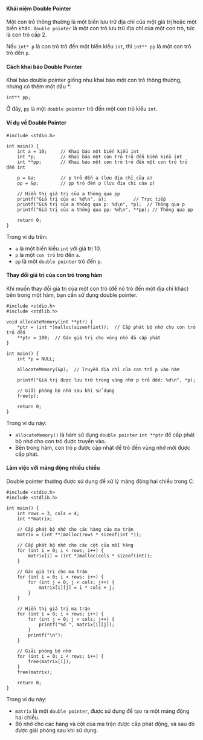 #### Khái niệm Double Pointer
Một con trỏ thông thường là một biến lưu trữ địa chỉ của một giá trị hoặc một biến khác. ```Double pointer``` là một con trỏ lưu trữ địa chỉ của một con trỏ, tức là con trỏ cấp 2.

Nếu ```int* p``` là con trỏ trỏ đến một biến kiểu ```int```, thì ```int** pp``` là một con trỏ trỏ đến ```p```.

#### Cách khai báo Double Pointer
Khai báo double pointer giống như khai báo một con trỏ thông thường, nhưng có thêm một dấu *:
```
int** pp;
```
Ở đây, ```pp``` là một ```double pointer``` trỏ đến một con trỏ kiểu ```int```.

#### Ví dụ về Double Pointer
```
#include <stdio.h>

int main() {
    int a = 10;     // Khai báo một biến kiểu int
    int *p;         // Khai báo một con trỏ trỏ đến biến kiểu int
    int **pp;       // Khai báo một con trỏ trỏ đến một con trỏ trỏ đến int

    p = &a;         // p trỏ đến a (lưu địa chỉ của a)
    pp = &p;        // pp trỏ đến p (lưu địa chỉ của p)

    // Hiển thị giá trị của a thông qua pp
    printf("Giá trị của a: %d\n", a);          // Trực tiếp
    printf("Giá trị của a thông qua p: %d\n", *p);  // Thông qua p
    printf("Giá trị của a thông qua pp: %d\n", **pp); // Thông qua pp

    return 0;
}
```
Trong ví dụ trên:

- ```a``` là một biến kiểu ```int``` với giá trị 10.
- ```p``` là một ```con trỏ``` trỏ đến ```a```.
- ```pp``` là một ```double pointer``` trỏ đến ```p```.
#### Thay đổi giá trị của con trỏ trong hàm
Khi muốn thay đổi giá trị của một con trỏ (để nó trỏ đến một địa chỉ khác) bên trong một hàm, bạn cần sử dụng double pointer.
```
#include <stdio.h>
#include <stdlib.h>

void allocateMemory(int **ptr) {
    *ptr = (int *)malloc(sizeof(int));  // Cấp phát bộ nhớ cho con trỏ trỏ đến
    **ptr = 100;  // Gán giá trị cho vùng nhớ đã cấp phát
}

int main() {
    int *p = NULL;

    allocateMemory(&p);  // Truyền địa chỉ của con trỏ p vào hàm

    printf("Giá trị được lưu trữ trong vùng nhớ p trỏ đến: %d\n", *p);

    // Giải phóng bộ nhớ sau khi sử dụng
    free(p);

    return 0;
}
```
Trong ví dụ này:

- ```allocateMemory()``` là hàm sử dụng ```double pointer``` ```int **ptr``` để cấp phát bộ nhớ cho con trỏ được truyền vào.
- Bên trong hàm, con trỏ ```p``` được cập nhật để trỏ đến vùng nhớ mới được cấp phát.
#### Làm việc với mảng động nhiều chiều
Double pointer thường được sử dụng để xử lý mảng động hai chiều trong C.
```
#include <stdio.h>
#include <stdlib.h>

int main() {
    int rows = 3, cols = 4;
    int **matrix;

    // Cấp phát bộ nhớ cho các hàng của ma trận
    matrix = (int **)malloc(rows * sizeof(int *));
    
    // Cấp phát bộ nhớ cho các cột của mỗi hàng
    for (int i = 0; i < rows; i++) {
        matrix[i] = (int *)malloc(cols * sizeof(int));
    }

    // Gán giá trị cho ma trận
    for (int i = 0; i < rows; i++) {
        for (int j = 0; j < cols; j++) {
            matrix[i][j] = i * cols + j;
        }
    }

    // Hiển thị giá trị ma trận
    for (int i = 0; i < rows; i++) {
        for (int j = 0; j < cols; j++) {
            printf("%d ", matrix[i][j]);
        }
        printf("\n");
    }

    // Giải phóng bộ nhớ
    for (int i = 0; i < rows; i++) {
        free(matrix[i]);
    }
    free(matrix);

    return 0;
}
```
Trong ví dụ này:

- ```matrix``` là một ```double pointer```, được sử dụng để tạo ra một mảng động hai chiều.
- Bộ nhớ cho các hàng và cột của ma trận được cấp phát động, và sau đó được giải phóng sau khi sử dụng.